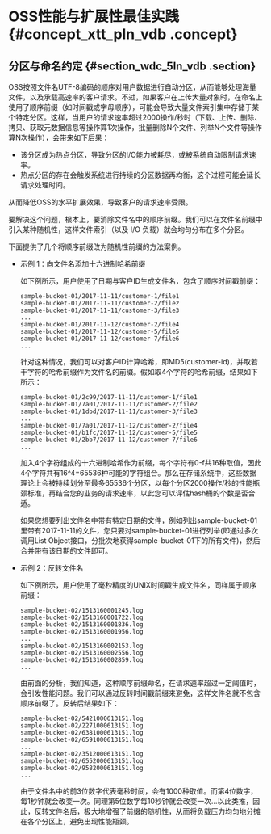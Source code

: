 # OSS性能与扩展性最佳实践 {#concept_xtt_pln_vdb .concept}

## 分区与命名约定 {#section_wdc_5ln_vdb .section}

OSS按照文件名UTF-8编码的顺序对用户数据进行自动分区，从而能够处理海量文件，以及承载高速率的客户请求。不过，如果客户在上传大量对象时，在命名上使用了顺序前缀（如时间戳或字母顺序），可能会导致大量文件索引集中存储于某个特定分区。这样，当用户的请求速率超过2000操作/秒时（下载、上传、删除、拷贝、获取元数据信息等操作算1次操作，批量删除N个文件、列举N个文件等操作算N次操作），会带来如下后果：

-   该分区成为热点分区，导致分区的I/O能力被耗尽，或被系统自动限制请求速率。
-   热点分区的存在会触发系统进行持续的分区数据再均衡，这个过程可能会延长请求处理时间。

从而降低OSS的水平扩展效果，导致客户的请求速率受限。

要解决这个问题，根本上，要消除文件名中的顺序前缀。我们可以在文件名前缀中引入某种随机性，这样文件索引（以及 I/O 负载）就会均匀分布在多个分区。

下面提供了几个将顺序前缀改为随机性前缀的方法案例。

-   示例 1：向文件名添加十六进制哈希前缀

    如下例所示，用户使用了日期与客户ID生成文件名，包含了顺序时间戳前缀：

    ```
    sample-bucket-01/2017-11-11/customer-1/file1
    sample-bucket-01/2017-11-11/customer-2/file2
    sample-bucket-01/2017-11-11/customer-3/file3
    ...
    sample-bucket-01/2017-11-12/customer-2/file4
    sample-bucket-01/2017-11-12/customer-5/file5
    sample-bucket-01/2017-11-12/customer-7/file6
    ...
    ```

    针对这种情况，我们可以对客户ID计算哈希，即MD5\(customer-id\)，并取若干字符的哈希前缀作为文件名的前缀。假如取4个字符的哈希前缀，结果如下所示：

    ```
    sample-bucket-01/2c99/2017-11-11/customer-1/file1
    sample-bucket-01/7a01/2017-11-11/customer-2/file2
    sample-bucket-01/1dbd/2017-11-11/customer-3/file3
    ...
    sample-bucket-01/7a01/2017-11-12/customer-2/file4
    sample-bucket-01/b1fc/2017-11-12/customer-5/file5
    sample-bucket-01/2bb7/2017-11-12/customer-7/file6
    ...
    ```

    加入4个字符组成的十六进制哈希作为前缀，每个字符有0-f共16种取值，因此4个字符共有16^4=65536种可能的字符组合。那么在存储系统中，这些数据理论上会被持续划分至最多65536个分区，以每个分区2000操作/秒的性能瓶颈标准，再结合您的业务的请求速率，以此您可以评估hash桶的个数是否合适。

    如果您想要列出文件名中带有特定日期的文件，例如列出sample-bucket-01里带有2017-11-11的文件，您只要对sample-bucket-01进行列举\(即通过多次调用List Object接口，分批次地获得sample-bucket-01下的所有文件\)，然后合并带有该日期的文件即可。

-   示例 2：反转文件名

    如下例所示，用户使用了毫秒精度的UNIX时间戳生成文件名，同样属于顺序前缀：

    ```
    sample-bucket-02/1513160001245.log
    sample-bucket-02/1513160001722.log
    sample-bucket-02/1513160001836.log
    sample-bucket-02/1513160001956.log
    ...
    sample-bucket-02/1513160002153.log
    sample-bucket-02/1513160002556.log
    sample-bucket-02/1513160002859.log
    ...
    ```

    由前面的分析，我们知道，这种顺序前缀命名，在请求速率超过一定阈值时，会引发性能问题。我们可以通过反转时间戳前缀来避免，这样文件名就不包含顺序前缀了。反转后结果如下：

    ```
    sample-bucket-02/5421000613151.log
    sample-bucket-02/2271000613151.log
    sample-bucket-02/6381000613151.log
    sample-bucket-02/6591000613151.log
    ...
    sample-bucket-02/3512000613151.log
    sample-bucket-02/6552000613151.log
    sample-bucket-02/9582000613151.log
    ...
    ```

    由于文件名中的前3位数字代表毫秒时间，会有1000种取值。而第4位数字，每1秒钟就会改变一次。同理第5位数字每10秒钟就会改变一次…以此类推，因此，反转文件名后，极大地增强了前缀的随机性，从而将负载压力均匀地分摊在各个分区上，避免出现性能瓶颈。


